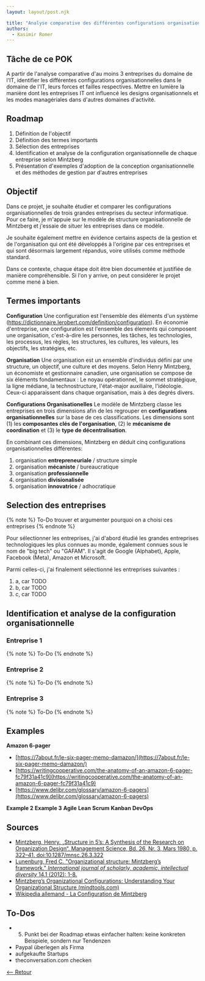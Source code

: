 ```yaml
---
layout: layout/post.njk

title: "Analyse comparative des différentes configurations organisationnelles - POK 1"
authors:
  - Kasimir Romer
---
```


## Tâche de ce POK
A partir de l'analyse comparative d'au moins 3 entreprises du domaine de l'IT, identifier les différentes configurations organisationnelles dans le domaine de l'IT, leurs forces et failles respectives. Mettre en lumière la manière dont les entreprises IT ont influencé les designs organisationnels et les modes managériales dans d'autres domaines d'activité.

## Roadmap
1. Définition de l'objectif
2. Définition des termes importants
3. Sélection des entreprises
4. Identification et analyse de la configuration organisationnelle de chaque entreprise selon Mintzberg
5. Présentation d'exemples d'adoption de la conception organisationnelle et des méthodes de gestion par d'autres entreprises

## Objectif
Dans ce projet, je souhaite étudier et comparer les configurations organisationnelles de trois grandes entreprises du secteur informatique. Pour ce faire, je m'appuie sur le modèle de structure organisationnelle de Mintzberg et j'essaie de situer les entreprises dans ce modèle.

Je souhaite également mettre en évidence certains aspects de la gestion et de l'organisation qui ont été développés à l'origine par ces entreprises et qui sont désormais largement répandus, voire utilisés comme méthode standard.

Dans ce contexte, chaque étape doit être bien documentée et justifiée de manière compréhensible. Si l'on y arrive, on peut considérer le projet comme mené à bien.


## Termes importants
**Configuration**
Une configuration est l'ensemble des éléments d'un système (https://dictionnaire.lerobert.com/definition/configuration). En économie d'entreprise, une configuration est l'ensemble des élements qui composent une organisation, c'est-à-dire les personnes, les tâches, les technologies, les processus, les règles, les structures, les cultures, les valeurs, les objectifs, les stratégies, etc.

**Organisation**
Une organisation est un ensemble d'individus défini par une structure, un objectif, une culture et des moyens. Selon Henry Mintzberg, un économiste et gestionnaire canadien, une organisation se compose de six éléments fondamentaux : Le noyau opérationnel, le sommet stratégique, la ligne médiane, la technostructure, l'état-major auxiliaire, l'idéologie. Ceux-ci apparaissent dans chaque organisation, mais à des degrés divers.

**Configurations Organisationelles**
Le modèle de Mintzberg classe les entreprises en trois dimensions afin de les regrouper en **configurations organisationnelles** sur la base de ces classifications. Les dimensions sont (1) les **composantes clés de l'organisation**, (2) le **mécanisme de coordination** et (3) le **type de décentralisation**.

En combinant ces dimensions, Mintzberg en déduit cinq configurations organisationnelles différentes:
1. organisation **entrepreneuriale** / structure simple
2. organisation **mécaniste**  / bureaucratique
3. organisation **professionnelle**
4. organisation **divisionalisée** 
5. organisation **innovatrice** / adhocratique

## Selection des entreprises
{% note %}
To-Do trouver et argumenter pourquoi on a choisi ces entreprises
{% endnote %}

Pour sélectionner les entreprises, j'ai d'abord étudié les grandes entreprises technologiques les plus connues au monde, également connues sous le nom de "big tech" ou "GAFAM". Il s'agit de Google (Alphabet), Apple, Facebook (Meta), Amazon et Microsoft.

Parmi celles-ci, j'ai finalement sélectionné les entreprises suivantes :
1. a, car TODO
2. b, car TODO
3. c, car TODO

## Identification et analyse de la configuration organisationnelle
### Entreprise 1
{% note %}
To-Do
{% endnote %}
### Entreprise 2
{% note %}
To-Do
{% endnote %}
### Entreprise 3
{% note %}
To-Do
{% endnote %}

## Examples
**Amazon 6-pager**
- [https://7about.fr/le-six-pager-memo-damazon/](https://7about.fr/le-six-pager-memo-damazon/)
- [https://writingcooperative.com/the-anatomy-of-an-amazon-6-pager-fc79f31a41c9](https://writingcooperative.com/the-anatomy-of-an-amazon-6-pager-fc79f31a41c9)
- [https://www.delibr.com/glossary/amazon-6-pagers](https://www.delibr.com/glossary/amazon-6-pagers)

**Example 2**
**Example 3**
**Agile**
**Lean**
**Scrum**
**Kanban**
**DevOps**

## Sources
- [Mintzberg, Henry. „Structure in 5’s: A Synthesis of the Research on Organization Design“. Management Science, Bd. 26, Nr. 3, Mars 1980, p. 322–41. doi:10.1287/mnsc.26.3.322](http://www.sietmanagement.fr/wp-content/uploads/2016/04/Structure-in-fives-Mintzberg.pdf)
- [Lunenburg, Fred C. "Organizational structure: Mintzberg’s framework." *International journal of scholarly, academic, intellectual diversity* 14.1 (2012): 1-8.](https://platform.europeanmoocs.eu/users/8/Lunenburg-Fred-C.-Organizational-Structure-Mintzberg-Framework-IJSAID-V14-N1-2012.pdf)
- [Mintzberg’s Organizational Configurations: Understanding Your Organizational Structure (mindtools.com)](https://www.mindtools.com/pages/article/newSTR_54.htm)
- [Wikipedia allemand - La Configuration de Mintzberg](https://de.wikipedia.org/wiki/Konfiguration_von_Mintzberg)

## To-Dos
- 5. Punkt bei der Roadmap etwas einfacher halten: keine konkreten Beispiele, sondern nur Tendenzen
- Paypal überlegen als Firma
- aufgekaufte Startups
- theconversation.com checken

[<-- Retour](../)